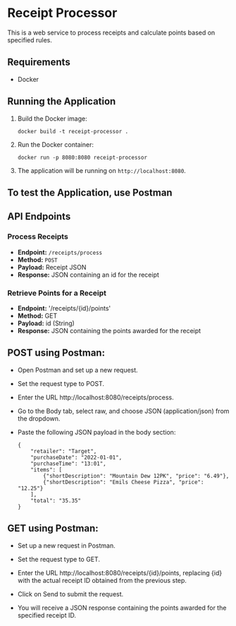 # Receipt Processor

This is a web service to process receipts and calculate points based on specified rules.

## Requirements

- Docker

## Running the Application

1. Build the Docker image:

    ```
    docker build -t receipt-processor .
    ```

2. Run the Docker container:

    ```
    docker run -p 8080:8080 receipt-processor
    ```

3. The application will be running on `http://localhost:8080`.

## To test the Application, use Postman

## API Endpoints

### Process Receipts

- **Endpoint:** `/receipts/process`
- **Method:** `POST`
- **Payload:** Receipt JSON
- **Response:** JSON containing an id for the receipt


### Retrieve Points for a Receipt
- **Endpoint:** '/receipts/{id}/points'
- **Method:** GET
- **Payload:** id (String)
- **Response:** JSON containing the points awarded for the receipt


## POST using Postman:

- Open Postman and set up a new request.

- Set the request type to POST.

- Enter the URL http://localhost:8080/receipts/process.

- Go to the Body tab, select raw, and choose JSON (application/json) from the dropdown.

- Paste the following JSON payload in the body section:

    ```
    {
        "retailer": "Target",
        "purchaseDate": "2022-01-01",
        "purchaseTime": "13:01",
        "items": [
            {"shortDescription": "Mountain Dew 12PK", "price": "6.49"},
            {"shortDescription": "Emils Cheese Pizza", "price": "12.25"}
        ],
        "total": "35.35"
    }
    ```


## GET using Postman:

- Set up a new request in Postman.

- Set the request type to GET.

- Enter the URL http://localhost:8080/receipts/{id}/points, replacing {id} with the actual receipt ID obtained from the previous step.

- Click on Send to submit the request.

- You will receive a JSON response containing the points awarded for the specified receipt ID.
